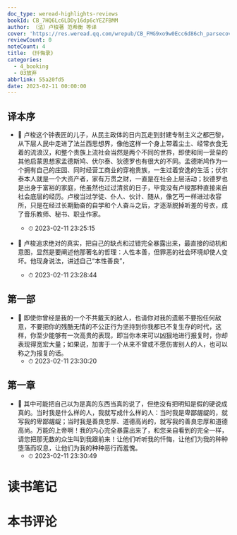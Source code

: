 ```yaml
---
doc_type: weread-highlights-reviews
bookId: CB_7HQ6Lc6LDDy16dp6cYEZFBMM
author: （法）卢梭著 范希衡 等译
cover: 'https://res.weread.qq.com/wrepub/CB_FMG9xo9w0Ecc6d86ch_parsecover'
reviewCount: 0
noteCount: 4
title: 《忏悔录》
categories:
  - 4_booking
  - 03放弃
abbrlink: 55a20fd5
date: 2023-02-11 00:00:00
---
```



## 译本序


- 📌 卢梭这个钟表匠的儿子，从民主政体的日内瓦走到封建专制主义之都巴黎，从下层人民中走进了法兰西思想界，像他这样一个身上带着尘土、经常衣食无着的流浪汉，和整个贵族上流社会当然是两个不同的世界，即使和同一营垒的其他启蒙思想家孟德斯鸠、伏尔泰、狄德罗也有很大的不同。孟德斯鸠作为一个拥有自己的庄园、同时经营工商业的穿袍贵族，一生过着安逸的生活；伏尔泰本人就是一个大资产者，家有万贯之财，一直是在社会上层活动；狄德罗也是出身于富裕的家庭，他虽然也过过清贫的日子，毕竟没有卢梭那种直接来自社会底层的经历。卢梭当过学徒、仆人、伙计、随从，像乞丐一样进过收容所，只是在经过长期勤奋的自学和个人奋斗之后，才逐渐脱掉听差的号衣，成了音乐教师、秘书、职业作家。 
    - ⏱ 2023-02-11 23:25:15 

- 📌 卢梭追求绝对的真实，把自己的缺点和过错完全暴露出来，最直接的动机和意图，显然是要阐述他那著名的哲理：人性本善，但罪恶的社会环境却使人变坏。他现身说法，讲述自己“本性善良”， 
    - ⏱ 2023-02-11 23:28:44 
## 第一部


- 📌 即使你曾经是我的一个不共戴天的敌人，也请你对我的遗骸不要抱任何敌意，不要把你的残酷无情的不公正行为坚持到你我都已不复生存的时代，这样，你至少能够有一次高贵的表现，即当你本来可以凶狠地进行报复时，你却表现得宽宏大量；如果说，加害于一个从来不曾或不愿伤害别人的人，也可以称之为报复的话。 
    - ⏱ 2023-02-11 23:30:20 
## 第一章


- 📌 其中可能把自己以为是真的东西当真的说了，但绝没有把明知是假的硬说成真的。当时我是什么样的人，我就写成什么样的人：当时我是卑鄙龌龊的，就写我的卑鄙龌龊；当时我是善良忠厚、道德高尚的，就写我的善良忠厚和道德高尚。万能的上帝啊！我的内心完全暴露出来了，和您亲自看到的完全一样，请您把那无数的众生叫到我跟前来！让他们听听我的忏悔，让他们为我的种种堕落而叹息，让他们为我的种种恶行而羞愧。 
    - ⏱ 2023-02-11 23:30:49 

# 读书笔记


# 本书评论
